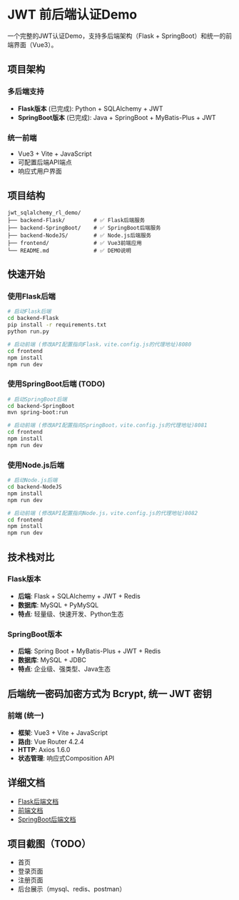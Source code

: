 # JWT 前后端认证Demo

一个完整的JWT认证Demo，支持多后端架构（Flask + SpringBoot）和统一的前端界面（Vue3）。

## 项目架构

### 多后端支持
- **Flask版本** (已完成): Python + SQLAlchemy + JWT
- **SpringBoot版本** (已完成): Java + SpringBoot + MyBatis-Plus + JWT

### 统一前端
- Vue3 + Vite + JavaScript
- 可配置后端API端点
- 响应式用户界面

## 项目结构

```
jwt_sqlalchemy_rl_demo/
├── backend-Flask/         # ✅ Flask后端服务
├── backend-SpringBoot/    # ✅ SpringBoot后端服务
├── backend-NodeJS/        # ✅ Node.js后端服务
├── frontend/              # ✅ Vue3前端应用
└── README.md              # ✅ DEMO说明
```

## 快速开始

### 使用Flask后端
```bash
# 启动Flask后端
cd backend-Flask
pip install -r requirements.txt
python run.py

# 启动前端 (修改API配置指向Flask，vite.config.js的代理地址)8080
cd frontend
npm install
npm run dev
```

### 使用SpringBoot后端 (TODO)
```bash
# 启动SpringBoot后端
cd backend-SpringBoot
mvn spring-boot:run

# 启动前端 (修改API配置指向SpringBoot，vite.config.js的代理地址)8081
cd frontend
npm install
npm run dev
```

### 使用Node.js后端
```bash
# 启动Node.js后端
cd backend-NodeJS
npm install
npm run dev

# 启动前端 (修改API配置指向Node.js，vite.config.js的代理地址)8082
cd frontend
npm install
npm run dev
```

## 技术栈对比

### Flask版本
- **后端**: Flask + SQLAlchemy + JWT + Redis
- **数据库**: MySQL + PyMySQL
- **特点**: 轻量级、快速开发、Python生态

### SpringBoot版本
- **后端**: Spring Boot + MyBatis-Plus + JWT + Redis
- **数据库**: MySQL + JDBC
- **特点**: 企业级、强类型、Java生态

## 后端统一密码加密方式为 Bcrypt, 统一 JWT 密钥

### 前端 (统一)
- **框架**: Vue3 + Vite + JavaScript
- **路由**: Vue Router 4.2.4
- **HTTP**: Axios 1.6.0
- **状态管理**: 响应式Composition API

## 详细文档

- [Flask后端文档](./backend-Flask/README.md)
- [前端文档](./frontend/README.md)
- [SpringBoot后端文档](./backend-SpringBoot/README.md)

## 项目截图（TODO）

- 首页
- 登录页面
- 注册页面
- 后台展示（mysql、redis、postman）